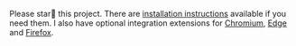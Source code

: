 

Please star🌟 this project. There are [installation instructions](https://aloneguid.github.io/bt/installing.html) available if you need them. I also have optional integration extensions for [Chromium](https://chrome.google.com/webstore/detail/browser-tamer/oggcljknmiiomjekepdoindjcpnpglnd), [Edge](https://microsoftedge.microsoft.com/addons/detail/browser-tamer/gofjagaghddmjloaecpnldjmjlplicin) and [Firefox](https://addons.mozilla.org/en-GB/firefox/addon/browser-tamer/).